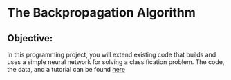 # The Backpropagation Algorithm

## Objective:
In this programming project, you will extend existing code that builds and uses a simple neural network for solving a classification problem. The code, the data, and a tutorial can be found [here](https://machinelearningmastery.com/implement-backpropagation-algorithm-scratch-python/)
